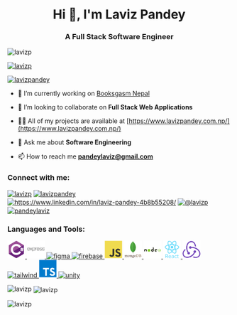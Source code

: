 <h1 align="center">Hi 👋, I'm Laviz Pandey</h1>
<h3 align="center">A Full Stack Software Engineer</h3>

<p align="left"> <img src="https://komarev.com/ghpvc/?username=lavizp&label=Profile%20views&color=0e75b6&style=flat" alt="lavizp" /> </p>

<p align="left"> <a href="https://github.com/ryo-ma/github-profile-trophy"><img src="https://github-profile-trophy.vercel.app/?username=lavizp" alt="lavizp" /></a> </p>

<p align="left"> <a href="https://twitter.com/lavizpandey" target="blank"><img src="https://img.shields.io/twitter/follow/lavizpandey?logo=twitter&style=for-the-badge" alt="lavizpandey" /></a> </p>

- 🔭 I’m currently working on [Booksgasm Nepal](https://github.com/lavizp/BooksgasmNepalWebsite)

- 👯 I’m looking to collaborate on **Full Stack Web Applications**

- 👨‍💻 All of my projects are available at [https://www.lavizpandey.com.np/](https://www.lavizpandey.com.np/)

- 💬 Ask me about **Software Engineering**

- 📫 How to reach me **pandeylaviz@gmail.com**

<h3 align="left">Connect with me:</h3>
<p align="left">
<a href="https://codepen.io/lavizp" target="blank"><img align="center" src="https://raw.githubusercontent.com/rahuldkjain/github-profile-readme-generator/master/src/images/icons/Social/codepen.svg" alt="lavizp" height="30" width="40" /></a>
<a href="https://twitter.com/lavizpandey" target="blank"><img align="center" src="https://raw.githubusercontent.com/rahuldkjain/github-profile-readme-generator/master/src/images/icons/Social/twitter.svg" alt="lavizpandey" height="30" width="40" /></a>
<a href="https://linkedin.com/in/https://www.linkedin.com/in/laviz-pandey-4b8b55208/" target="blank"><img align="center" src="https://raw.githubusercontent.com/rahuldkjain/github-profile-readme-generator/master/src/images/icons/Social/linked-in-alt.svg" alt="https://www.linkedin.com/in/laviz-pandey-4b8b55208/" height="30" width="40" /></a>
<a href="https://medium.com/@lavizp" target="blank"><img align="center" src="https://raw.githubusercontent.com/rahuldkjain/github-profile-readme-generator/master/src/images/icons/Social/medium.svg" alt="@lavizp" height="30" width="40" /></a>
<a href="https://www.leetcode.com/pandeylaviz" target="blank"><img align="center" src="https://raw.githubusercontent.com/rahuldkjain/github-profile-readme-generator/master/src/images/icons/Social/leet-code.svg" alt="pandeylaviz" height="30" width="40" /></a>
</p>

<h3 align="left">Languages and Tools:</h3>
<p align="left"> <a href="https://www.w3schools.com/cs/" target="_blank" rel="noreferrer"> <img src="https://raw.githubusercontent.com/devicons/devicon/master/icons/csharp/csharp-original.svg" alt="csharp" width="40" height="40"/> </a> <a href="https://expressjs.com" target="_blank" rel="noreferrer"> <img src="https://raw.githubusercontent.com/devicons/devicon/master/icons/express/express-original-wordmark.svg" alt="express" width="40" height="40"/> </a> <a href="https://www.figma.com/" target="_blank" rel="noreferrer"> <img src="https://www.vectorlogo.zone/logos/figma/figma-icon.svg" alt="figma" width="40" height="40"/> </a> <a href="https://firebase.google.com/" target="_blank" rel="noreferrer"> <img src="https://www.vectorlogo.zone/logos/firebase/firebase-icon.svg" alt="firebase" width="40" height="40"/> </a> <a href="https://developer.mozilla.org/en-US/docs/Web/JavaScript" target="_blank" rel="noreferrer"> <img src="https://raw.githubusercontent.com/devicons/devicon/master/icons/javascript/javascript-original.svg" alt="javascript" width="40" height="40"/> </a> <a href="https://www.mongodb.com/" target="_blank" rel="noreferrer"> <img src="https://raw.githubusercontent.com/devicons/devicon/master/icons/mongodb/mongodb-original-wordmark.svg" alt="mongodb" width="40" height="40"/> </a> <a href="https://nodejs.org" target="_blank" rel="noreferrer"> <img src="https://raw.githubusercontent.com/devicons/devicon/master/icons/nodejs/nodejs-original-wordmark.svg" alt="nodejs" width="40" height="40"/> </a> <a href="https://reactjs.org/" target="_blank" rel="noreferrer"> <img src="https://raw.githubusercontent.com/devicons/devicon/master/icons/react/react-original-wordmark.svg" alt="react" width="40" height="40"/> </a> <a href="https://redux.js.org" target="_blank" rel="noreferrer"> <img src="https://raw.githubusercontent.com/devicons/devicon/master/icons/redux/redux-original.svg" alt="redux" width="40" height="40"/> </a> <a href="https://tailwindcss.com/" target="_blank" rel="noreferrer"> <img src="https://www.vectorlogo.zone/logos/tailwindcss/tailwindcss-icon.svg" alt="tailwind" width="40" height="40"/> </a> <a href="https://www.typescriptlang.org/" target="_blank" rel="noreferrer"> <img src="https://raw.githubusercontent.com/devicons/devicon/master/icons/typescript/typescript-original.svg" alt="typescript" width="40" height="40"/> </a> <a href="https://unity.com/" target="_blank" rel="noreferrer"> <img src="https://www.vectorlogo.zone/logos/unity3d/unity3d-icon.svg" alt="unity" width="40" height="40"/> </a> </p>

<p><img align="left" src="https://github-readme-stats.vercel.app/api/top-langs?username=lavizp&show_icons=true&theme=dark&locale=en&layout=compact" alt="lavizp" /></p>

<p>&nbsp;<img align="center" src="https://github-readme-stats.vercel.app/api?username=lavizp&show_icons=true&theme=dark&locale=en" alt="lavizp" /></p>

<p><img align="center" src="https://github-readme-streak-stats.herokuapp.com/?user=lavizp&theme=dark" alt="lavizp" /></p>

